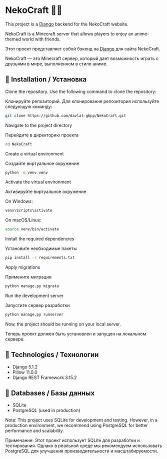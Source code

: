 # NekoCraft 🎌🐾

This project is a [Django](https://www.djangoproject.com/) backend for the NekoCraft website.

NekoCraft is a Minecraft server that allows players to enjoy an anime-themed world with friends.

Этот проект представляет собой бэкенд на [Django](https://www.djangoproject.com/) для сайта NekoCraft.

NekoCraft — это Minecraft сервер, который дает возможность играть с друзьями в мире, выполненном в стиле аниме.


## 🌸 Installation / Установка

Clone the repository.
Use the following command to clone the repository:

Клонируйте репозиторий.
Для клонирования репозитория используйте следующую команду:

```bash
git clone https://github.com/davlat-gbpp/NekoCraft.git
```

Navigate to the project directory

Перейдите в директорию проекта

```bash
cd NekoCraft
```

Create a virtual environment

Создайте виртуальное окружение

```bash
python -m venv venv
```

Activate the virtual environment

Активируйте виртуальное окружение

On Windows:

```bash
venv\Scripts\activate
```

On macOS/Linux:

```bash
source venv/bin/activate
```

Install the required dependencies

Установите необходимые пакеты

```bash
pip install -r requirements.txt
```

Apply migrations

Примените миграции

```bash
python manage.py migrate
```

Run the development server

Запустите сервер разработки

```bash
python manage.py runserver
```

Now, the project should be running on your local server.

Теперь проект должен быть установлен и запущен на локальном сервере.


## 🎎 Technologies / Технологии
  - Django 5.1.2
  - Pillow 11.0.0
  - Django REST Framework 3.15.2

## 🏯 Databases / Базы данных
  - SQLite
  - PostgreSQL (used in production)

Note: This project uses SQLite for development and testing. However, in a production environment, we recommend using PostgreSQL for better performance and scalability.

Примечание: Этот проект использует SQLite для разработки и тестирования. Однако в реальной среде мы рекомендуем использовать PostgreSQL для улучшения производительности и масштабируемости.

